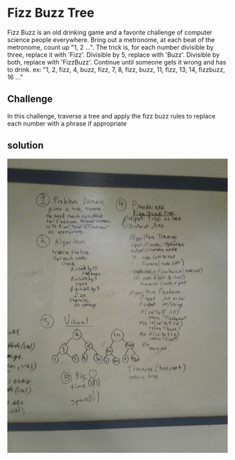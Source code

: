 # Fizz Buzz Tree
Fizz Buzz is an old drinking game and a favorite challenge of computer science people everywhere. Bring out a metronome, at each beat of the metronome, count up "1, 2 ...". The trick is, for each number divisible by three, replace it with 'Fizz'. Divisible by 5, replace with 'Buzz'. Divisible by both, replace with 'FizzBuzz'. Continue until someone gets it wrong and has to drink.
ex: "1, 2, fizz, 4, buzz, fizz, 7, 8, fizz, buzz, 11, fizz, 13, 14, fizzbuzz, 16 ..."

## Challenge
In this challenge, traverse a tree and apply the fizz buzz rules to replace each number with a phrase if appropriate

## solution
![whiteboard of solution](../../assets/FizzBuzzTree.jpg)

